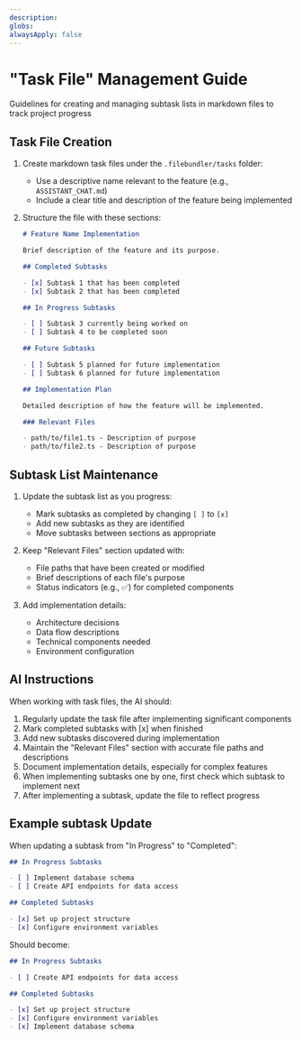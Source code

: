 ```yaml
---
description:
globs:
alwaysApply: false
---
```

# "Task File" Management Guide
<!-- https://github.com/elie222/inbox-zero/blob/main/.cursor/rules/subtask-list.mdc -->
Guidelines for creating and managing subtask lists in markdown files to track project progress

## Task File Creation

1. Create markdown task files under the `.filebundler/tasks` folder:
   - Use a descriptive name relevant to the feature (e.g., `ASSISTANT_CHAT.md`)
   - Include a clear title and description of the feature being implemented

2. Structure the file with these sections:
   ```markdown
   # Feature Name Implementation

   Brief description of the feature and its purpose.

   ## Completed Subtasks

   - [x] Subtask 1 that has been completed
   - [x] Subtask 2 that has been completed

   ## In Progress Subtasks

   - [ ] Subtask 3 currently being worked on
   - [ ] Subtask 4 to be completed soon

   ## Future Subtasks

   - [ ] Subtask 5 planned for future implementation
   - [ ] Subtask 6 planned for future implementation

   ## Implementation Plan

   Detailed description of how the feature will be implemented.

   ### Relevant Files

   - path/to/file1.ts - Description of purpose
   - path/to/file2.ts - Description of purpose
   ```

## Subtask List Maintenance

1. Update the subtask list as you progress:
   - Mark subtasks as completed by changing `[ ]` to `[x]`
   - Add new subtasks as they are identified
   - Move subtasks between sections as appropriate

2. Keep "Relevant Files" section updated with:
   - File paths that have been created or modified
   - Brief descriptions of each file's purpose
   - Status indicators (e.g., ✅) for completed components

3. Add implementation details:
   - Architecture decisions
   - Data flow descriptions
   - Technical components needed
   - Environment configuration

## AI Instructions

When working with task files, the AI should:

1. Regularly update the task file after implementing significant components
2. Mark completed subtasks with [x] when finished
3. Add new subtasks discovered during implementation
4. Maintain the "Relevant Files" section with accurate file paths and descriptions
5. Document implementation details, especially for complex features
6. When implementing subtasks one by one, first check which subtask to implement next
7. After implementing a subtask, update the file to reflect progress

## Example subtask Update

When updating a subtask from "In Progress" to "Completed":

```markdown
## In Progress Subtasks

- [ ] Implement database schema
- [ ] Create API endpoints for data access

## Completed Subtasks

- [x] Set up project structure
- [x] Configure environment variables
```

Should become:

```markdown
## In Progress Subtasks

- [ ] Create API endpoints for data access

## Completed Subtasks

- [x] Set up project structure
- [x] Configure environment variables
- [x] Implement database schema
```